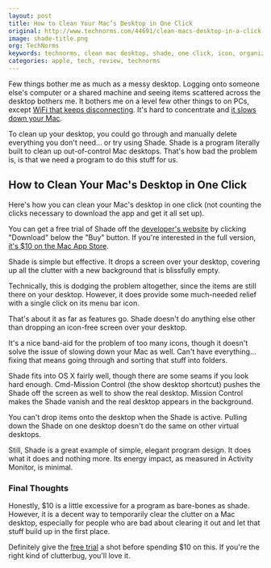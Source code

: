 ```yaml
---
layout: post
title: How to Clean Your Mac’s Desktop in One Click
original: http://www.technorms.com/44691/clean-macs-desktop-in-a-click
image: shade-title.png
org: TechNorms
keywords: technorms, clean mac desktop, shade, one click, icon, organize desktop, mac utilities, apps
categories: apple, tech, review, technorms
---
```


Few things bother me as much as a messy desktop. Logging onto someone else's computer or a shared machine and seeing items scattered across the desktop bothers me. It bothers me on a level few other things to on PCs, except [WiFi that keeps disconnecting](http://www.technorms.com/44679/fix-wifi-trouble-mac-os). It's hard to concentrate and [it slows down your Mac](http://lifehacker.com/5893054/an-overly-cluttered-desktop-can-seriously-slow-down-your-mac--clean-it-up-for-a-noticeable-speed-boost). 

<!--break-->

To clean up your desktop, you could go through and manually delete everything you don't need... or try using Shade. Shade is a program literally built to clean up out-of-control Mac desktops. That's how bad the problem is, is that we need a program to do this stuff for us. 

## How to Clean Your Mac's Desktop in One Click

Here's how you can clean your Mac's desktop in one click (not counting the clicks necessary to download the app and get it all set up). 

You can get a free trial of Shade off the [developer's website](http://www.limitpointstore.com/products/shade/) by clicking "Download" below the "Buy" button. If you're interested in the full version, [it's $10 on the Mac App Store](https://itunes.apple.com/in/app/shade/id546881298?mt=12). 

Shade is simple but effective. It drops a screen over your desktop, covering up all the clutter with a new background that is blissfully empty.

Technically, this is dodging the problem altogether, since the items are still there on your desktop. However, it does provide some much-needed relief with a single click on its menu bar icon. 

That's about it as far as features go. Shade doesn't do anything else other than dropping an icon-free screen over your desktop. 

It's a nice band-aid for the problem of too many icons, though it doesn't solve the issue of slowing down your Mac as well. Can't have everything... fixing that means going through and sorting that stuff into folders. 

Shade fits into OS X fairly well, though there are some seams if you look hard enough. Cmd-Mission Control (the show desktop shortcut) pushes the Shade off the screen as well to show the real desktop. Mission Control makes the Shade vanish and the real desktop appears in the background. 

You can't drop items onto the desktop when the Shade is active. Pulling down the Shade on one desktop doesn't do the same on other virtual desktops. 

Still, Shade is a great example of simple, elegant program design. It does what it does and nothing more. Its energy impact, as measured in Activity Monitor, is minimal. 

### Final Thoughts

Honestly, $10 is a little excessive for a program as bare-bones as shade. However, it is a decent way to temporarily clear the clutter on a Mac desktop, especially for people who are bad about clearing it out and let that stuff build up in the first place. 

Definitely give the [free trial](http://www.limitpointstore.com/products/shade/) a shot before spending $10 on this. If you're the right kind of clutterbug, you'll love it. 